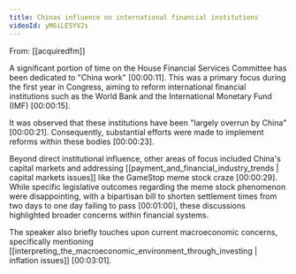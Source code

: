 ```yaml
---
title: Chinas influence on international financial institutions
videoId: yM6iLE5YV2s
---
```


From: [[acquiredfm]] <br/> 

A significant portion of time on the House Financial Services Committee has been dedicated to "China work" [00:00:11]. This was a primary focus during the first year in Congress, aiming to reform international financial institutions such as the World Bank and the International Monetary Fund (IMF) [00:00:15].

It was observed that these institutions have been "largely overrun by China" [00:00:21]. Consequently, substantial efforts were made to implement reforms within these bodies [00:00:23].

Beyond direct institutional influence, other areas of focus included China's capital markets and addressing [[payment_and_financial_industry_trends | capital markets issues]] like the GameStop meme stock craze [00:00:29]. While specific legislative outcomes regarding the meme stock phenomenon were disappointing, with a bipartisan bill to shorten settlement times from two days to one day failing to pass [00:01:00], these discussions highlighted broader concerns within financial systems.

The speaker also briefly touches upon current macroeconomic concerns, specifically mentioning [[interpreting_the_macroeconomic_environment_through_investing | inflation issues]] [00:03:01].